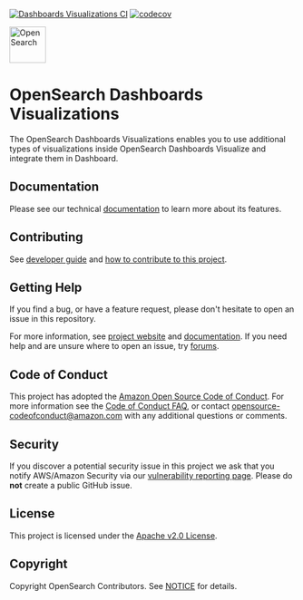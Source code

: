 [![Dashboards Visualizations CI](https://github.com/opensearch-project/dashboards-visualizations/actions/workflows/test-and-build-workflow.yml/badge.svg)](https://github.com/opensearch-project/dashboards-visualizations/actions/workflows/test-and-build-workflow.yml)
[![codecov](https://codecov.io/gh/opensearch-project/dashboards-visualizations/branch/main/graphs/badge.svg)](https://codecov.io/gh/opensearch-project/dashboards-visualizations)

<img src="https://opensearch.org/assets/img/opensearch-logo-themed.svg" alt="OpenSearch" height="64">

# OpenSearch Dashboards Visualizations

The OpenSearch Dashboards Visualizations enables you to use additional types of visualizations inside OpenSearch Dashboards Visualize and integrate them in Dashboard.


## Documentation

Please see our technical [documentation](https://opensearch.org/docs/dashboards/gantt/) to learn more about its features.

## Contributing

See [developer guide](DEVELOPER_GUIDE.md) and [how to contribute to this project](CONTRIBUTING.md). 

## Getting Help

If you find a bug, or have a feature request, please don't hesitate to open an issue in this repository.

For more information, see [project website](https://opensearch.org/) and [documentation](https://opensearch.org/docs/dashboards/gantt/). If you need help and are unsure where to open an issue, try [forums](https://discuss.opendistrocommunity.dev/).

## Code of Conduct

This project has adopted the [Amazon Open Source Code of Conduct](CODE_OF_CONDUCT.md). For more information see the [Code of Conduct FAQ](https://aws.github.io/code-of-conduct-faq), or contact [opensource-codeofconduct@amazon.com](mailto:opensource-codeofconduct@amazon.com) with any additional questions or comments.

## Security

If you discover a potential security issue in this project we ask that you notify AWS/Amazon Security via our [vulnerability reporting page](http://aws.amazon.com/security/vulnerability-reporting/). Please do **not** create a public GitHub issue.

## License

This project is licensed under the [Apache v2.0 License](LICENSE).

## Copyright

Copyright OpenSearch Contributors. See [NOTICE](NOTICE) for details.
